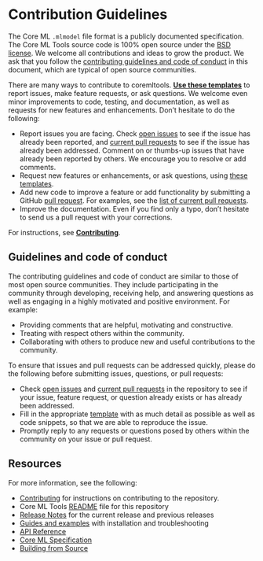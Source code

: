 
Contribution Guidelines
=======================

The Core ML `.mlmodel` file format is a publicly documented specification. The Core ML Tools source code is 100% open source under the [BSD license](https://github.com/apple/coremltools/blob/master/LICENSE.txt). We welcome all contributions and ideas to grow the product. We ask that you follow the [contributing guidelines and code of conduct](#guidelines-and-code-of-conduct)  in this document, which are typical of open source communities.

There are many ways to contribute to coremltools. [**Use these templates**](https://github.com/apple/coremltools/issues/new/choose) to report issues, make feature requests, or ask questions. We welcome even minor improvements to code, testing, and documentation, as well as requests for new features and enhancements. Don’t hesitate to do the following:

* Report issues you are facing. Check [open issues](https://github.com/apple/coremltools/issues) to see if the issue has already been reported, and [current pull requests](https://github.com/apple/coremltools/pulls) to see if the issue has already been addressed. Comment on or thumbs-up issues that have already been reported by others. We encourage you to resolve or add comments.
* Request new features or enhancements, or ask questions, using [these templates](https://github.com/apple/coremltools/issues/new/choose).
* Add new code to improve a feature or add functionality by submitting a GitHub [pull request](https://docs.github.com/en/github/collaborating-with-issues-and-pull-requests/creating-a-pull-request). For examples, see the [list of current pull requests](https://github.com/apple/coremltools/pulls). 
* Improve the documentation. Even if you find only a typo, don’t hesitate to send us a pull request with your corrections. 

For instructions, see [**Contributing**](https://coremltools.readme.io/docs/how-to-contribute).

## Guidelines and code of conduct 

The contributing guidelines and code of conduct are similar to those of most open source communities. They include participating in the community through developing, receiving help, and answering questions as well as engaging in a highly motivated and positive environment. For example:

* Providing comments that are helpful, motivating and constructive.
* Treating with respect others within the community.
* Collaborating with others to produce new and useful contributions to the community.

To ensure that issues and pull requests can be addressed quickly, please do the following before submitting issues, questions, or pull requests:

* Check [open issues](https://github.com/apple/coremltools/issues) and [current pull requests](https://github.com/apple/coremltools/pulls) in the repository to see if your issue, feature request, or question already exists or has already been addressed.
* Fill in the appropriate [template](https://github.com/apple/coremltools/issues/new/choose) with as much detail as possible as well as code snippets, so that we are able to reproduce the issue.
* Promptly reply to any requests or questions posed by others within the community on your issue or pull request.

## Resources

For more information, see the following:

* [Contributing](https://coremltools.readme.io/docs/how-to-contribute) for instructions on contributing to the repository.
* Core ML Tools [README](README.md) file for this repository
* [Release Notes](https://github.com/apple/coremltools/releases/) for the current release and previous releases
* [Guides and examples](https://coremltools.readme.io/) with installation and troubleshooting
* [API Reference](https://coremltools.readme.io/reference/convertersconvert)
* [Core ML Specification](https://mlmodel.readme.io/)
* [Building from Source](BUILDING.md)

